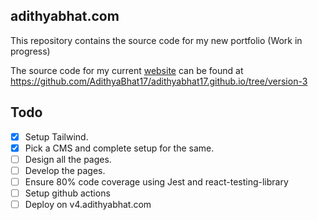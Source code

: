 ## adithyabhat.com

This repository contains the source code for my new portfolio (Work in progress)

The source code for my current [website](https://www.adithyabhat.com) can be found at https://github.com/AdithyaBhat17/adithyabhat17.github.io/tree/version-3

## Todo

- [x] Setup Tailwind.
- [x] Pick a CMS and complete setup for the same.
- [ ] Design all the pages.
- [ ] Develop the pages.
- [ ] Ensure 80% code coverage using Jest and react-testing-library
- [ ] Setup github actions
- [ ] Deploy on v4.adithyabhat.com
